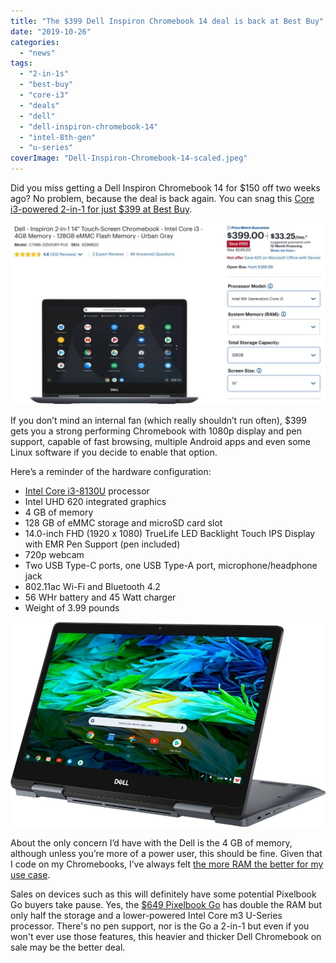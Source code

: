 ```yaml
---
title: "The $399 Dell Inspiron Chromebook 14 deal is back at Best Buy"
date: "2019-10-26"
categories: 
  - "news"
tags: 
  - "2-in-1s"
  - "best-buy"
  - "core-i3"
  - "deals"
  - "dell"
  - "dell-inspiron-chromebook-14"
  - "intel-8th-gen"
  - "u-series"
coverImage: "Dell-Inspiron-Chromebook-14-scaled.jpeg"
---
```


Did you miss getting a Dell Inspiron Chromebook 14 for $150 off two weeks ago? No problem, because the deal is back again. You can snag this [Core i3-powered 2-in-1 for just $399 at Best Buy](https://www.bestbuy.com/site/dell-inspiron-2-in-1-14-touch-screen-chromebook-intel-core-i3-4gb-memory-128gb-emmc-flash-memory-urban-gray/6299820.p?skuId=6299820).

[![](images/Screenshot-2019-10-13-at-11.18.05-AM-1024x589-1.jpg)](https://www.bestbuy.com/site/dell-inspiron-2-in-1-14-touch-screen-chromebook-intel-core-i3-4gb-memory-128gb-emmc-flash-memory-urban-gray/6299820.p?skuId=6299820)

If you don’t mind an internal fan (which really shouldn’t run often), $399 gets you a strong performing Chromebook with 1080p display and pen support, capable of fast browsing, multiple Android apps and even some Linux software if you decide to enable that option.

Here’s a reminder of the hardware configuration:

- [Intel Core i3-8130U](https://ark.intel.com/content/www/us/en/ark/products/137977/intel-core-i3-8130u-processor-4m-cache-up-to-3-40-ghz.html) processor
- Intel UHD 620 integrated graphics
- 4 GB of memory
- 128 GB of eMMC storage and microSD card slot
- 14.0-inch FHD (1920 x 1080) TrueLife LED Backlight Touch IPS Display with EMR Pen Support (pen included)
- 720p webcam
- Two USB Type-C ports, one USB Type-A port, microphone/headphone jack
- 802.11ac Wi-Fi and Bluetooth 4.2
- 56 WHr battery and 45 Watt charger
- Weight of 3.99 pounds

![](images/Dell-Inspiron-Chromebook-14-tent-mode.jpg)

About the only concern I’d have with the Dell is the 4 GB of memory, although unless you’re more of a power user, this should be fine. Given that I code on my Chromebooks, I’ve always felt [the more RAM the better for my use case](https://www.aboutchromebooks.com/news/acer-chromebook-spin-13-with-16-gb-ram-should-you-buy-one/).

Sales on devices such as this will definitely have some potential Pixelbook Go buyers take pause. Yes, the [$649 Pixelbook Go](https://www.bestbuy.com/site/google-pixelbook-go-13-3-touch-screen-chromebook-intel-core-m3-8gb-memory-64gb-solid-state-drive-just-black/6382912.p?skuId=6382912) has double the RAM but only half the storage and a lower-powered Intel Core m3 U-Series processor. There's no pen support, nor is the Go a 2-in-1 but even if you won't ever use those features, this heavier and thicker Dell Chromebook on sale may be the better deal.
